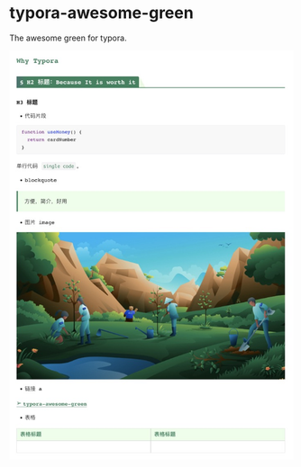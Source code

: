 # typora-awesome-green
The awesome green for typora.

![typora-awesome-green](./typora-awesome-green.jpg)
